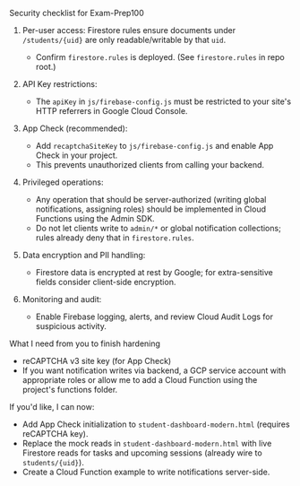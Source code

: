 Security checklist for Exam-Prep100

1) Per-user access: Firestore rules ensure documents under `/students/{uid}` are only readable/writable by that `uid`.
   - Confirm `firestore.rules` is deployed. (See `firestore.rules` in repo root.)

2) API Key restrictions:
   - The `apiKey` in `js/firebase-config.js` must be restricted to your site's HTTP referrers in Google Cloud Console.

3) App Check (recommended):
   - Add `recaptchaSiteKey` to `js/firebase-config.js` and enable App Check in your project.
   - This prevents unauthorized clients from calling your backend.

4) Privileged operations:
   - Any operation that should be server-authorized (writing global notifications, assigning roles) should be implemented in Cloud Functions using the Admin SDK.
   - Do not let clients write to `admin/*` or global notification collections; rules already deny that in `firestore.rules`.

5) Data encryption and PII handling:
   - Firestore data is encrypted at rest by Google; for extra-sensitive fields consider client-side encryption.

6) Monitoring and audit:
   - Enable Firebase logging, alerts, and review Cloud Audit Logs for suspicious activity.

What I need from you to finish hardening
- reCAPTCHA v3 site key (for App Check)
- If you want notification writes via backend, a GCP service account with appropriate roles or allow me to add a Cloud Function using the project's functions folder.

If you'd like, I can now:
- Add App Check initialization to `student-dashboard-modern.html` (requires reCAPTCHA key).
- Replace the mock reads in `student-dashboard-modern.html` with live Firestore reads for tasks and upcoming sessions (already wire to `students/{uid}`).
- Create a Cloud Function example to write notifications server-side.

